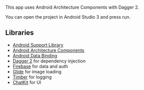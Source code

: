 This app uses Android Architecture Components with Dagger 2.

You can open the project in Android Studio 3 and press run.


## Libraries
* [Android Support Library][support-lib]
* [Android Architecture Components][arch]
* [Android Data Binding][data-binding]
* [Dagger 2][dagger2] for dependency injection
* [Firebase][realtime] for data and auth
* [Glide][glide] for image loading
* [Timber][timber] for logging
* [ChatKit][chatkit] for UI

[support-lib]: https://developer.android.com/topic/libraries/support-library/index.html
[arch]: https://developer.android.com/arch
[data-binding]: https://developer.android.com/topic/libraries/data-binding/index.html
[dagger2]: https://google.github.io/dagger
[realtime]: https://firebase.google.com/
[glide]: https://github.com/bumptech/glide
[timber]: https://github.com/JakeWharton/timber
[chatkit]: https://github.com/stfalcon-studio/ChatKit

